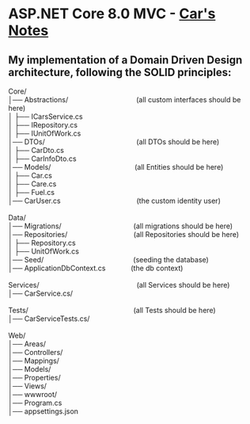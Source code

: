 # ASP.NET Core 8.0 MVC - [Car's Notes](https://carsnotes.azurewebsites.net)
## My implementation of a Domain Driven Design architecture, following the SOLID principles:

Core/\
│── Abstractions/ $~~~~~~~~~~~~~~~~~~~~~~~~~~~~~~~~~$ (all custom interfaces should be here)\
│   ├── ICarsService.cs\
│   ├── IRepository.cs\
│   ├── IUnitOfWork.cs\
│── DTOs/ $~~~~~~~~~~~~~~~~~~~~~~~~~~~~~~~~~~~~~~~~~~~~~$ (all DTOs should be here)\
│   ├── CarDto.cs\
│   ├── CarInfoDto.cs\
│── Models/ $~~~~~~~~~~~~~~~~~~~~~~~~~~~~~~~~~~~~~~~~~$ (all Entities should be here)\
│   ├── Car.cs\
│   ├── Care.cs\
│   ├── Fuel.cs\
│── CarUser.cs $~~~~~~~~~~~~~~~~~~~~~~~~~~~~~~~~~~~~~$ (the custom identity user)\
\
Data/\
│── Migrations/ $~~~~~~~~~~~~~~~~~~~~~~~~~~~~~~~~~~~$ (all migrations should be here)\
│── Repositories/ $~~~~~~~~~~~~~~~~~~~~~~~~~~~~~~~~$ (all Repositories should be here)\
│   ├── Repository.cs\
│   ├── UnitOfWork.cs\
│── Seed/ $~~~~~~~~~~~~~~~~~~~~~~~~~~~~~~~~~~~~~~~~~~~~$ (seeding the database)\
│── ApplicationDbContext.cs $~~~~~~~~~~~$ (the db context)\
\
Services/ $~~~~~~~~~~~~~~~~~~~~~~~~~~~~~~~~~~~~~~~~~~~~~~~~$ (all Services should be here)\
│── CarService.cs/\
\
Tests/ $~~~~~~~~~~~~~~~~~~~~~~~~~~~~~~~~~~~~~~~~~~~~~~~~~~~~$ (all Tests should be here)\
│── CarServiceTests.cs/	\
\
Web/\
│── Areas/\
│── Controllers/\
│── Mappings/\
│── Models/\
│── Properties/\
│── Views/\
│── wwwroot/\
│── Program.cs\
│── appsettings.json
